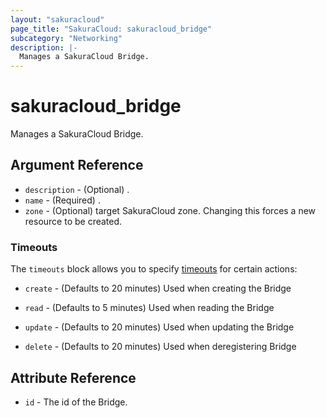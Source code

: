 ```yaml
---
layout: "sakuracloud"
page_title: "SakuraCloud: sakuracloud_bridge"
subcategory: "Networking"
description: |-
  Manages a SakuraCloud Bridge.
---
```


# sakuracloud_bridge

Manages a SakuraCloud Bridge.

## Argument Reference

* `description` - (Optional) .
* `name` - (Required) .
* `zone` - (Optional) target SakuraCloud zone. Changing this forces a new resource to be created.



### Timeouts

The `timeouts` block allows you to specify [timeouts](https://www.terraform.io/docs/configuration/resources.html#timeouts) for certain actions:

* `create` - (Defaults to 20 minutes) Used when creating the Bridge

* `read` -   (Defaults to 5 minutes) Used when reading the Bridge

* `update` - (Defaults to 20 minutes) Used when updating the Bridge

* `delete` - (Defaults to 20 minutes) Used when deregistering Bridge



## Attribute Reference

* `id` - The id of the Bridge.




